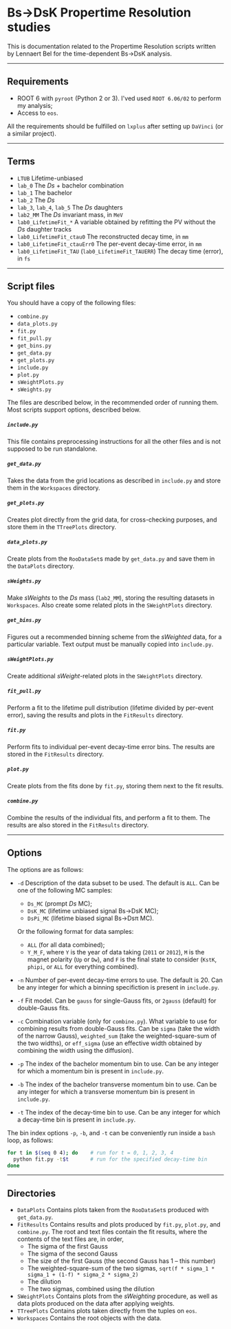 # Bs→DsK Propertime Resolution studies

This is documentation related to the Propertime Resolution scripts written by Lennaert Bel for the time-dependent Bs→DsK analysis.

---
## Requirements
* ROOT 6 with `pyroot` (Python 2 or 3). I'ved used `ROOT 6.06/02` to perform my analysis;
* Access to `eos`.

All the requirements should be fulfilled on `lxplus` after setting up `DaVinci` (or a similar project).

---
## Terms
 * `LTUB` Lifetime-unbiased
 * `lab_0` The _Ds_ + bachelor combination
 * `lab_1` The bachelor
 * `lab_2` The _Ds_
 * `lab_3`, `lab_4`, `lab_5` The _Ds_ daughters
 * `lab2_MM` The _Ds_ invariant mass, in `MeV`
 * `lab0_LifetimeFit_*` A variable obtained by refitting the PV without the _Ds_ daughter tracks
 * `lab0_LifetimeFit_ctau0` The reconstructed decay time, in `mm`
 * `lab0_LifetimeFit_ctauErr0` The per-event decay-time error, in `mm`
 * `lab0_LifetimeFit_TAU` (`lab0_LifetimeFit_TAUERR`) The decay time (error), in `fs`

---
## Script files

You should have a copy of the following files:
  - `combine.py`
  - `data_plots.py`
  - `fit.py`
  - `fit_pull.py`
  - `get_bins.py`
  - `get_data.py`
  - `get_plots.py`
  - `include.py`
  - `plot.py`
  - `sWeightPlots.py`
  - `sWeights.py`

The files are described below, in the recommended order of running them. Most scripts support options, described below.

##### `include.py`
This file contains preprocessing instructions for all the other files and is not supposed to be run standalone.
##### `get_data.py`
Takes the data from the grid locations as described in `include.py` and store them in the `Workspaces` directory.
##### `get_plots.py`
Creates plot directly from the grid data, for cross-checking purposes, and store them in the `TTreePlots` directory.
##### `data_plots.py`
Create plots from the `RooDataSet`s made by `get_data.py` and save them in the `DataPlots` directory.
##### `sWeights.py`
Make _sWeights_ to the _Ds_ mass (`lab2_MM`), storing the resulting datasets in `Workspaces`. Also create some related plots in the `SWeightPlots` directory.
##### `get_bins.py`
Figures out a recommended binning scheme from the _sWeighted_ data, for a particular variable. Text output must be manually copied into `include.py`.
##### `sWeightPlots.py`
Create additional _sWeight_-related plots in the `SWeightPlots` directory.
##### `fit_pull.py`
Perform a fit to the lifetime pull distribution (lifetime divided by per-event error), saving the results and plots in the `FitResults` directory.
##### `fit.py`
Perform fits to individual per-event decay-time error bins. The results are stored in the `FitResults` directory.
##### `plot.py`
Create plots from the fits done by `fit.py`, storing them next to the fit results.
##### `combine.py`
Combine the results of the individual fits, and perform a fit to them. The results are also stored in the `FitResults` directory.

---
## Options
The options are as follows:
 * `-d` Description of the data subset to be used. The default is `ALL`. Can be one of the following MC samples:
   * `Ds_MC` (prompt _Ds_ MC);
   * `DsK_MC` (lifetime unbiased signal Bs→DsK MC);
   * `DsPi_MC` (lifetime biased signal Bs→Dsπ MC).

   Or the following format for data samples:
   * `ALL` (for all data combined);
   * `Y_M_F`, where `Y` is the year of data taking (`2011` or `2012`), `M` is the magnet polarity (`Up` or `Dw`), and `F` is the final state to consider (`KstK`, `phipi`, or `ALL` for everything combined).
 * `-n` Number of per-event decay-time errors to use. The default is 20. Can be any integer for which a binning specifiction is present in `include.py`.
 * `-f` Fit model. Can be `gauss` for single-Gauss fits, or `2gauss` (default) for double-Gauss fits.
 * `-c` Combination variable (only for `combine.py`). What variable to use for combining results from double-Gauss fits. Can be `sigma` (take the width of the narrow Gauss), `weighted_sum` (take the weighted-square-sum of the two widths), or `eff_sigma` (use an effective width obtained by combining the width using the diffusion).
 * `-p` The index of the bachelor momentum bin to use. Can be any integer for which a momentum bin is present in `include.py`.
 * `-b` The index of the bachelor transverse momentum bin to use. Can be any integer for which a transverse momentum bin is present in `include.py`.
 * `-t` The index of the decay-time bin to use. Can be any integer for which a decay-time bin is present in `include.py`.

The bin index options `-p`, `-b`, and `-t` can be conveniently run inside a `bash` loop, as follows:
```bash
for t in $(seq 0 4); do    # run for t = 0, 1, 2, 3, 4
  python fit.py -t$t       # run for the specified decay-time bin
done
```

---
## Directories
 * `DataPlots` Contains plots taken from the `RooDataSet`s produced with `get_data.py`.
 * `FitResults` Contains results and plots produced by `fit.py`, `plot.py`, and `combine.py`. The root and text files contain the fit results, where the contents of the text files are, in order,
   * The sigma of the first Gauss
   * The sigma of the second Gauss
   * The size of the first Gauss (the second Gauss has 1 – this number)
   * The weighted-square-sum of the two sigmas, `sqrt(f * sigma_1 * sigma_1 + (1-f) * sigma_2 * sigma_2)`
   * The dilution
   * The two sigmas, combined using the dilution
 * `SWeightPlots` Contains plots from the _sWeighting_ procedure, as well as data plots produced on the data after applying weights.
 * `TTreePlots` Contains plots taken directly from the tuples on `eos`.
 * `Workspaces` Contains the root objects with the data.
